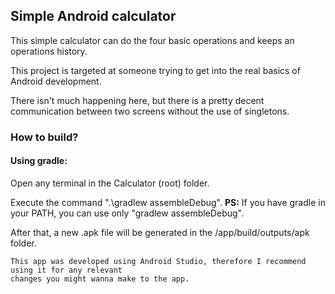 ## Simple Android calculator

This simple calculator can do the four basic operations and keeps an operations history.

This project is targeted at someone trying to get into the real basics of Android development. 

There isn't much happening here, but there is a pretty decent communication between two screens without the use of singletons.

### How to build?

#### Using gradle:

Open any terminal in the Calculator (root) folder.

Execute the command ".\gradlew assembleDebug".
**PS:** If you have gradle in your PATH, you can use only "gradlew assembleDebug".

After that, a new .apk file will be generated in the /app/build/outputs/apk folder.

```
This app was developed using Android Studio, therefore I recommend using it for any relevant
changes you might wanna make to the app. 
```